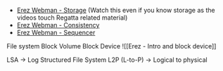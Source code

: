 
- [Erez Webman - Storage](https://drive.google.com/drive/u/0/folders/1_eb0M7Y_xXKfNtyqiV6ZYmFM_OXIv86z "https://drive.google.com/drive/u/0/folders/1_eb0M7Y_xXKfNtyqiV6ZYmFM_OXIv86z") (Watch this even if you know storage as the videos touch Regatta related material)
- [Erez Webman - Consistency](https://drive.google.com/drive/u/0/folders/19CbACTV4c2beowEvOGm0z8gwj8oCnfmh "https://drive.google.com/drive/u/0/folders/19CbACTV4c2beowEvOGm0z8gwj8oCnfmh")
- [Erez Webman - Sequencer](https://drive.google.com/drive/u/0/folders/17u-KfgpocmwqTtd5oHmVvLR_5tVympN2 "https://drive.google.com/drive/u/0/folders/17u-KfgpocmwqTtd5oHmVvLR_5tVympN2")


File system
Block Volume
Block Device
![[Erez - Intro and block device]]

LSA -> Log Structured File System
L2P (L-to-P) -> Logical to physical

